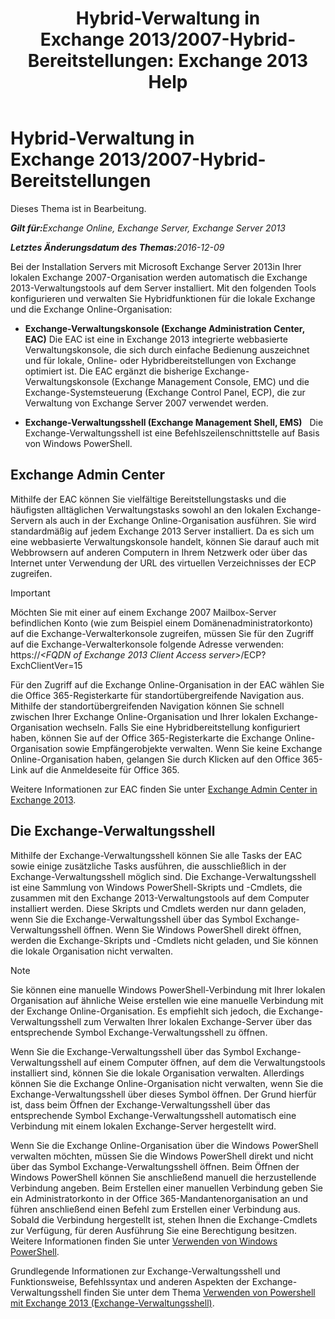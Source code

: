 ﻿---
title: 'Hybrid-Verwaltung in Exchange 2013/2007-Hybrid-Bereitstellungen: Exchange 2013 Help'
TOCTitle: Hybrid-Verwaltung in Exchange 2013/2007-Hybrid-Bereitstellungen
ms:assetid: 4b4370d5-1645-4b44-b4e0-c585fcaf970f
ms:mtpsurl: https://technet.microsoft.com/de-de/library/Dn151299(v=EXCHG.150)
ms:contentKeyID: 54651526
ms.date: 01/01/2018
mtps_version: v=EXCHG.150
ms.translationtype: HT
---

# Hybrid-Verwaltung in Exchange 2013/2007-Hybrid-Bereitstellungen

Dieses Thema ist in Bearbeitung.  

_<strong>Gilt für:</strong>Exchange Online, Exchange Server, Exchange Server 2013_

_<strong>Letztes Änderungsdatum des Themas:</strong>2016-12-09_

Bei der Installation Servers mit Microsoft Exchange Server 2013in Ihrer lokalen Exchange 2007-Organisation werden automatisch die Exchange 2013-Verwaltungstools auf dem Server installiert. Mit den folgenden Tools konfigurieren und verwalten Sie Hybridfunktionen für die lokale Exchange und die Exchange Online-Organisation:

  - **Exchange-Verwaltungskonsole (Exchange Administration Center, EAC)** Die EAC ist eine in Exchange 2013 integrierte webbasierte Verwaltungskonsole, die sich durch einfache Bedienung auszeichnet und für lokale, Online- oder Hybridbereitstellungen von Exchange optimiert ist. Die EAC ergänzt die bisherige Exchange-Verwaltungskonsole (Exchange Management Console, EMC) und die Exchange-Systemsteuerung (Exchange Control Panel, ECP), die zur Verwaltung von Exchange Server 2007 verwendet werden.

  - **Exchange-Verwaltungsshell (Exchange Management Shell, EMS)**   Die Exchange-Verwaltungsshell ist eine Befehlszeilenschnittstelle auf Basis von Windows PowerShell.

## Exchange Admin Center

Mithilfe der EAC können Sie vielfältige Bereitstellungstasks und die häufigsten alltäglichen Verwaltungstasks sowohl an den lokalen Exchange-Servern als auch in der Exchange Online-Organisation ausführen. Sie wird standardmäßig auf jedem Exchange 2013 Server installiert. Da es sich um eine webbasierte Verwaltungskonsole handelt, können Sie darauf auch mit Webbrowsern auf anderen Computern in Ihrem Netzwerk oder über das Internet unter Verwendung der URL des virtuellen Verzeichnisses der ECP zugreifen.


> [!IMPORTANT]
> Möchten Sie mit einer auf einem Exchange 2007 Mailbox-Server befindlichen Konto (wie zum Beispiel einem Domänenadministratorkonto) auf die Exchange-Verwalterkonsole zugreifen, müssen Sie für den Zugriff auf die Exchange-Verwalterkonsole folgende Adresse verwenden:<BR>https://<EM>&lt;FQDN of Exchange 2013 Client Access server&gt;</EM>/ECP? ExchClientVer=15



Für den Zugriff auf die Exchange Online-Organisation in der EAC wählen Sie die Office 365-Registerkarte für standortübergreifende Navigation aus. Mithilfe der standortübergreifenden Navigation können Sie schnell zwischen Ihrer Exchange Online-Organisation und Ihrer lokalen Exchange-Organisation wechseln. Falls Sie eine Hybridbereitstellung konfiguriert haben, können Sie auf der Office 365-Registerkarte die Exchange Online-Organisation sowie Empfängerobjekte verwalten. Wenn Sie keine Exchange Online-Organisation haben, gelangen Sie durch Klicken auf den Office 365-Link auf die Anmeldeseite für Office 365.

Weitere Informationen zur EAC finden Sie unter [Exchange Admin Center in Exchange 2013](https://technet.microsoft.com/de-de/library/jj150562\(v=exchg.150\)).

## Die Exchange-Verwaltungsshell

Mithilfe der Exchange-Verwaltungsshell können Sie alle Tasks der EAC sowie einige zusätzliche Tasks ausführen, die ausschließlich in der Exchange-Verwaltungsshell möglich sind. Die Exchange-Verwaltungsshell ist eine Sammlung von Windows PowerShell-Skripts und -Cmdlets, die zusammen mit den Exchange 2013-Verwaltungstools auf dem Computer installiert werden. Diese Skripts und Cmdlets werden nur dann geladen, wenn Sie die Exchange-Verwaltungsshell über das Symbol Exchange-Verwaltungsshell öffnen. Wenn Sie Windows PowerShell direkt öffnen, werden die Exchange-Skripts und -Cmdlets nicht geladen, und Sie können die lokale Organisation nicht verwalten.


> [!NOTE]
> Sie können eine manuelle Windows PowerShell-Verbindung mit Ihrer lokalen Organisation auf ähnliche Weise erstellen wie eine manuelle Verbindung mit der Exchange Online-Organisation. Es empfiehlt sich jedoch, die Exchange-Verwaltungsshell zum Verwalten Ihrer lokalen Exchange-Server über das entsprechende Symbol Exchange-Verwaltungsshell zu öffnen.



Wenn Sie die Exchange-Verwaltungsshell über das Symbol Exchange-Verwaltungsshell auf einem Computer öffnen, auf dem die Verwaltungstools installiert sind, können Sie die lokale Organisation verwalten. Allerdings können Sie die Exchange Online-Organisation nicht verwalten, wenn Sie die Exchange-Verwaltungsshell über dieses Symbol öffnen. Der Grund hierfür ist, dass beim Öffnen der Exchange-Verwaltungsshell über das entsprechende Symbol Exchange-Verwaltungsshell automatisch eine Verbindung mit einem lokalen Exchange-Server hergestellt wird.

Wenn Sie die Exchange Online-Organisation über die Windows PowerShell verwalten möchten, müssen Sie die Windows PowerShell direkt und nicht über das Symbol Exchange-Verwaltungsshell öffnen. Beim Öffnen der Windows PowerShell können Sie anschließend manuell die herzustellende Verbindung angeben. Beim Erstellen einer manuellen Verbindung geben Sie ein Administratorkonto in der Office 365-Mandantenorganisation an und führen anschließend einen Befehl zum Erstellen einer Verbindung aus. Sobald die Verbindung hergestellt ist, stehen Ihnen die Exchange-Cmdlets zur Verfügung, für deren Ausführung Sie eine Berechtigung besitzen. Weitere Informationen finden Sie unter [Verwenden von Windows PowerShell](http://go.microsoft.com/fwlink/p/?linkid=209660).

Grundlegende Informationen zur Exchange-Verwaltungsshell und Funktionsweise, Befehlssyntax und anderen Aspekten der Exchange-Verwaltungsshell finden Sie unter dem Thema [Verwenden von Powershell mit Exchange 2013 (Exchange-Verwaltungsshell)](https://technet.microsoft.com/de-de/library/bb123778\(v=exchg.150\)).

